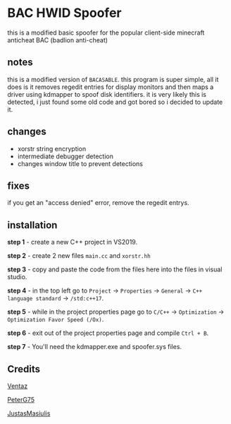
# BAC HWID Spoofer
this is a modified basic spoofer for the popular client-side minecraft anticheat BAC (badlion anti-cheat)

## notes
this is a modified version of `BACASABLE`. this program is super simple, all it does is it removes regedit entries for display monitors and then maps a driver using kdmapper to spoof disk identifiers. it is very likely this is detected, i just found some old code and got bored so i decided to update it.

## changes
- xorstr string encryption
- intermediate debugger detection
- changes window title to prevent detections

## fixes
if you get an "access denied" error, remove the regedit entrys.

## installation
**step 1** - create a new C++ project in VS2019.

**step 2** - create 2 new files `main.cc` and `xorstr.hh`

**step 3** - copy and paste the code from the files here into the files in visual studio.

**step 4** - in the top left go to `Project` -> `Properties` -> `General` -> `C++ language standard` -> `/std:c++17`.

**step 5** - while in the project properties page go to `C/C++` -> `Optimization` -> `Optimization Favor Speed (/Ox)`.

**step 6** - exit out of the project properties page and compile `Ctrl + B`.

**step 7** - You'll need the kdmapper.exe and spoofer.sys files. 

## Credits
[Ventaz](https://github.com/Ventaz/) 

[PeterG75](https://github.com/PeterG75/BACASABLE) 

[JustasMasiulis](https://github.com/JustasMasiulis/xorstr)
